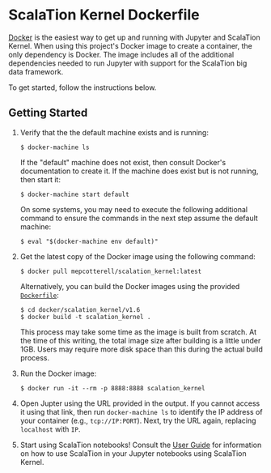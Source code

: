 # ScalaTion Kernel Dockerfile

[Docker](https://www.docker.com) is the easiest way to get up and running with 
Jupyter and ScalaTion Kernel. When using this project's Docker image to create
a container, the only dependency is Docker. The image includes all of the 
additional dependencies needed to run Jupyter with support for the ScalaTion
big data framework. 

To get started, follow the instructions below.

## Getting Started 

1. Verify that the the default machine exists and is running:

   ```
   $ docker-machine ls
   ```

   If the "default" machine does not exist, then consult Docker's documentation
   to create it. If the machine does exist but is not running, then start it:

   ```
   $ docker-machine start default
   ```

   On some systems, you may need to execute the following additional command
   to ensure the commands in the next step assume the default machine:

   ```
   $ eval "$(docker-machine env default)"
   ```
   
2. Get the latest copy of the Docker image using the following command:

   ```
   $ docker pull mepcotterell/scalation_kernel:latest
   ```

   Alternatively, you can build the Docker images using the provided [`Dockerfile`](Dockerfile):

   ```
   $ cd docker/scalation_kernel/v1.6
   $ docker build -t scalation_kernel .
   ```

   This process may take some time as the image is built from scratch. At the
   time of this writing, the total image size after building is a little under 
   1GB. Users may require more disk space than this during the actual build
   process.

3. Run the Docker image:

   ```   
   $ docker run -it --rm -p 8888:8888 scalation_kernel
   ```

4. Open Jupter using the URL provided in the output. If you cannot access it 
   using that link, then run `docker-machine ls` to identify the IP address of 
   your container (e.g., `tcp://IP:PORT`). Next, try the URL again, replacing 
   `localhost` with `IP`.

5. Start using ScalaTion notebooks! Consult the 
   [User Guide](https://github.com/scalation/scalation_kernel/blob/master/USER.md)
   for information on how to use ScalaTion in your Jupyter notebooks using
   ScalaTion Kernel.

